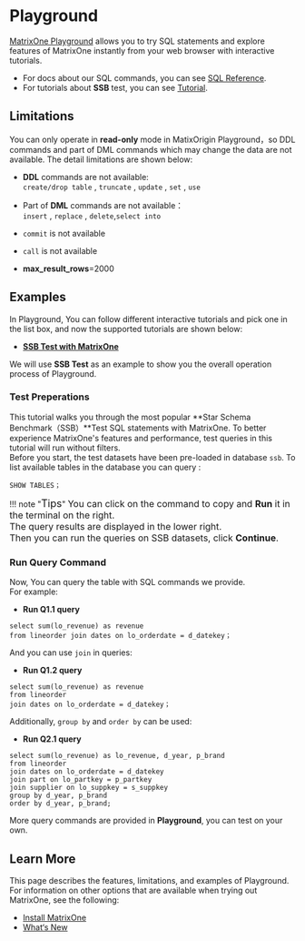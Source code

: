 # **Playground**

[MatrixOne Playground](https://playground.matrixorigin.io/?tutorial=SSB-test-with-matrixone&step=1) allows you to try SQL statements and explore features of MatrixOne instantly from your web browser with interactive tutorials.  

* For docs about our SQL commands, you can see [SQL Reference](../Reference/SQL-Reference/Data-Definition-Statements/create-database.md).  
* For tutorials about **SSB** test, you can see [Tutorial](../Get-Started/Tutorial/SSB-test-with-matrixone.md).

## **Limitations**

You can only operate in **read-only** mode in MatixOrigin Playground，so DDL commands and part of DML commands which may change the data are not available. The detail limitations are shown below:

* **DDL** commands are not available:  
`create/drop table` , `truncate` , `update` , `set` , `use`  

* Part of **DML** commands are not available：  
`insert` , `replace` , `delete`,`select into`  

* `commit` is not available

* `call` is not available

* **max_result_rows**=2000  

## **Examples**

In Playground, You can follow different interactive tutorials and pick one in the list box, and now the supported tutorials are shown below:  

* [**SSB Test with MatrixOne**](https://playground.matrixorigin.io/?tutorial=SSB-test-with-matrixone&step=1)

We will use **SSB Test** as an example to show you the overall operation process of Playground.  

### **Test Preperations**  

This tutorial walks you through the most popular **Star Schema Benchmark（SSB）**Test SQL statements with MatrixOne. To better experience MatrixOne's features and performance, test queries in this tutorial will run without filters.  
Before you start, the test datasets have been pre-loaded in  database `ssb`. To list available tables in the database you can query :

```
SHOW TABLES；
```

!!! note  "<font size=4>Tips</font>"
    <font size=3>You can click on the command to copy and **Run** it in the terminal on the right.</font>  
    <font size=3>The query results are displayed in the lower right.</font>  
    <font size=3>Then you can run the queries on SSB datasets, click **Continue**.</font>  

### **Run Query Command**

Now, You can query the table with SQL commands we provide.  
For example:  

* **Run Q1.1 query**

```
select sum(lo_revenue) as revenue
from lineorder join dates on lo_orderdate = d_datekey；
```

And you can use ```join``` in queries:

* **Run Q1.2 query**

```
select sum(lo_revenue) as revenue
from lineorder
join dates on lo_orderdate = d_datekey；
```

Additionally, ```group by``` and ```order by``` can be used:

* **Run Q2.1 query**

```
select sum(lo_revenue) as lo_revenue, d_year, p_brand
from lineorder
join dates on lo_orderdate = d_datekey
join part on lo_partkey = p_partkey
join supplier on lo_suppkey = s_suppkey
group by d_year, p_brand
order by d_year, p_brand;
```

More query commands are provided in **Playground**, you can test on your own.

## **Learn More**

This page describes the features, limitations, and examples of Playground. For information on other options that are available when trying out MatrixOne, see the following:

* [Install MatrixOne](install-standalone-matrixone.md)
* [What‘s New](../Overview/whats-new.md)
